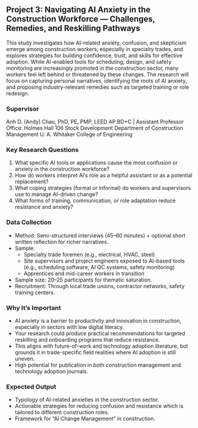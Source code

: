 ## Project 3: Navigating AI Anxiety in the Construction Workforce — Challenges, Remedies, and Reskilling Pathways

This study investigates how AI-related anxiety, confusion, and skepticism emerge among construction workers, especially in specialty trades, and explores strategies for building confidence, trust, and skills for effective adoption. While AI-enabled tools for scheduling, design, and safety monitoring are increasingly promoted in the construction sector, many workers feel left behind or threatened by these changes. The research will focus on capturing personal narratives, identifying the roots of AI anxiety, and proposing industry-relevant remedies such as targeted training or role redesign.

### Supervisor
Anh D. (Andy) Chau, PhD, PE, PMP, LEED AP BD+C | Assistant Professor
Office: Holmes Hall 106
Stock Development Department of Construction Management
U. A. Whitaker College of Engineering

### Key Research Questions
1.	What specific AI tools or applications cause the most confusion or anxiety in the construction workforce?
2.	How do workers interpret AI’s role as a helpful assistant or as a potential replacement?
3.	What coping strategies (formal or informal) do workers and supervisors use to manage AI-driven change?
4.	What forms of training, communication, or role adaptation reduce resistance and anxiety?

### Data Collection
-	Method: Semi-structured interviews (45–60 minutes) + optional short written reflection for richer narratives.
-	Sample:
    - Specialty trade foremen (e.g., electrical, HVAC, steel)
    - Site supervisors and project engineers exposed to AI-based tools (e.g., scheduling software, AI QC systems, safety monitoring)
    - Apprentices and mid-career workers in transition
-	Sample size: 20–25 participants for thematic saturation.
-	Recruitment: Through local trade unions, contractor networks, safety training centers.

### Why It’s Important
-	AI anxiety is a barrier to productivity and innovation in construction, especially in sectors with low digital literacy.
-	Your research could produce practical recommendations for targeted reskilling and onboarding programs that reduce resistance.
-	This aligns with future-of-work and technology adoption literature, but grounds it in trade-specific field realities where AI adoption is still uneven.
-	High potential for publication in both construction management and technology adoption journals.

### Expected Output
-	Typology of AI-related anxieties in the construction sector.
-	Actionable strategies for reducing confusion and resistance which is tailored to different construction roles.
-	Framework for “AI Change Management” in construction.

